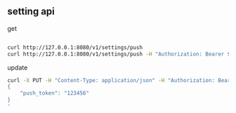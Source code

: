 ## setting api

get

```bash

curl http://127.0.0.1:8080/v1/settings/push
curl http://127.0.0.1:8080/v1/settings/push -H "Authorization: Bearer $TOKEN"
```

update

```bash
curl -X PUT -H "Content-Type: application/json" -H "Authorization: Bearer $TOKEN" http://127.0.0.1:8080/v1/settings/push -d '
{
    "push_token": "123456"
}
'
```
